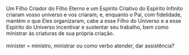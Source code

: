 ﻿Um Filho Criador do Filho Eterno e um Espírito Criativo do Espírito Infinito criaram  vosso universo e vos criaram; e, enquanto o Pai, com fidelidade, mantém o que Eles organizaram, cabe a esse Filho do Universo e a esse Espírito do Universo incentivar e sustentar seu trabalho, bem como ministrar às criaturas de sua própria criação.<BR><BR> minister = ministro, ministrar ou como verbo atender, dar assistência?<BR>